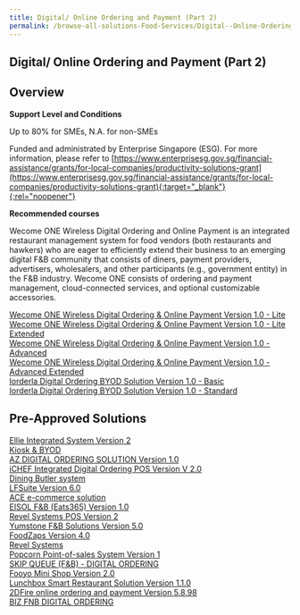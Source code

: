 ```yaml
---
title: Digital/ Online Ordering and Payment (Part 2)
permalink: /browse-all-solutions-Food-Services/Digital--Online-Ordering-and-Payment--Part-2-
---
```


## Digital/ Online Ordering and Payment (Part 2)
## Overview

**Support Level and Conditions**

Up to 80% for SMEs, N.A. for non-SMEs

Funded and administrated by Enterprise Singapore (ESG). For more information, please refer to
[https://www.enterprisesg.gov.sg/financial-assistance/grants/for-local-companies/productivity-solutions-grant](https://www.enterprisesg.gov.sg/financial-assistance/grants/for-local-companies/productivity-solutions-grant){:target="_blank"}{:rel="noopener"}

**Recommended courses**

Wecome ONE Wireless Digital Ordering and Online Payment is an integrated restaurant management system for food vendors (both restaurants and hawkers) who are eager to efficiently extend their business to an emerging digital F&B community that consists of diners, payment providers, advertisers, wholesalers, and other participants (e.g., government entity) in the F&B industry. Wecome ONE consists of ordering and payment management, cloud-connected services, and optional customizable accessories.

<a href='https://www.gobusiness.gov.sg/images/psg/Wecome_20200840_Desensitised_Annex_3_Part_1.pdf'  target='_blank' rel='noopener'>Wecome ONE Wireless Digital Ordering & Online Payment Version 1.0 - Lite</a><br>
<a href='https://www.gobusiness.gov.sg/images/psg/Wecome_20200840_Desensitised_Annex_3_Part_2.pdf'  target='_blank' rel='noopener'>Wecome ONE Wireless Digital Ordering & Online Payment Version 1.0 - Lite Extended</a><br>
<a href='https://www.gobusiness.gov.sg/images/psg/Wecome_20200840_Desensitised_Annex_3_Part_3.pdf'  target='_blank' rel='noopener'>Wecome ONE Wireless Digital Ordering & Online Payment Version 1.0 - Advanced</a><br>
<a href='https://www.gobusiness.gov.sg/images/psg/Wecome_20200840_Desensitised_Annex_3_Part_4.pdf'  target='_blank' rel='noopener'>Wecome ONE Wireless Digital Ordering & Online Payment Version 1.0 - Advanced Extended</a><br>
<a href='https://www.gobusiness.gov.sg/images/psg/Suntoyo_Technology_Desensitised_Annex_3_Part_1.pdf'  target='_blank' rel='noopener'>Iorderla Digital Ordering BYOD Solution Version 1.0 - Basic</a><br>
<a href='https://www.gobusiness.gov.sg/images/psg/Suntoyo_Technology_Desensitised_Annex_3_Part_2.pdf'  target='_blank' rel='noopener'>Iorderla Digital Ordering BYOD Solution Version 1.0 - Standard</a><br>

## Pre-Approved Solutions

<a href='/productivity-solutions-grant/solutionrepo/solution830' target='_blank'>Ellie Integrated System Version 2</a><br>
<a href='/productivity-solutions-grant/solutionrepo/solution976' target='_blank'>Kiosk  & BYOD</a><br>
<a href='/productivity-solutions-grant/solutionrepo/solution981' target='_blank'>AZ DIGITAL ORDERING SOLUTION Version 1.0</a><br>
<a href='/productivity-solutions-grant/solutionrepo/solution991' target='_blank'>iCHEF Integrated Digital Ordering POS Version V 2.0</a><br>
<a href='/productivity-solutions-grant/solutionrepo/solution996' target='_blank'>Dining Butler system </a><br>
<a href='/productivity-solutions-grant/solutionrepo/solution1139' target='_blank'>LFSuite Version 6.0</a><br>
<a href='/productivity-solutions-grant/solutionrepo/solution1299' target='_blank'>ACE e-commerce solution</a><br>
<a href='/productivity-solutions-grant/solutionrepo/solution1441' target='_blank'>EISOL F&B (Eats365) Version 1.0</a><br>
<a href='/productivity-solutions-grant/solutionrepo/solution1795' target='_blank'>Revel Systems POS Version 2</a><br>
<a href='/productivity-solutions-grant/solutionrepo/solution1833' target='_blank'>Yumstone F&B Solutions Version 5.0</a><br>
<a href='/productivity-solutions-grant/solutionrepo/solution1957' target='_blank'>FoodZaps Version 4.0</a><br>
<a href='/productivity-solutions-grant/solutionrepo/solution2060' target='_blank'>Revel Systems</a><br>
<a href='/productivity-solutions-grant/solutionrepo/solution2172' target='_blank'>Popcorn Point-of-sales System Version 1</a><br>
<a href='/productivity-solutions-grant/solutionrepo/solution2198' target='_blank'>SKIP QUEUE (F&B) - DIGITAL ORDERING</a><br>
<a href='/productivity-solutions-grant/solutionrepo/solution2304' target='_blank'>Fooyo Mini Shop Version 2.0</a><br>
<a href='/productivity-solutions-grant/solutionrepo/solution2510' target='_blank'>Lunchbox Smart Restaurant Solution Version 1.1.0</a><br>
<a href='/productivity-solutions-grant/solutionrepo/solution2532' target='_blank'>2DFire online ordering and payment Version 5.8.98</a><br>
<a href='/productivity-solutions-grant/solutionrepo/solution2722' target='_blank'>BIZ FNB DIGITAL ORDERING</a><br>
